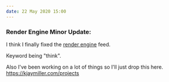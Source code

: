 ```yaml
---
date: 22 May 2020 15:00
---
```


### Render Engine Minor Update:

I think I finally fixed the [render engine] feed.

Keyword being "think".

Also I've been working on a lot of things so I'll just drop this here.
<https://kjaymiller.com/projects>


[render engine]: https://pypi.org/project/render-engine/
